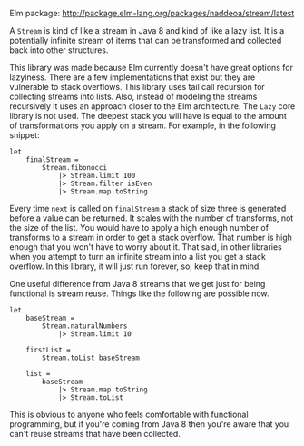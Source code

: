 
Elm package: http://package.elm-lang.org/packages/naddeoa/stream/latest

A `Stream` is kind of like a stream in Java 8 and kind of like a lazy list. It is a
potentially infinite stream of items that can be transformed and collected back into
other structures.

This library was made because Elm currently doesn't have great options for
lazyiness. There are a few implementations that exist but they are vulnerable
to stack overflows. This library uses tail call recursion for collecting
streams into lists. Also, instead of modeling the streams recursively it uses
an approach closer to the Elm architecture. The `Lazy` core library is not
used. The deepest stack you will have is equal to the amount of transformations
you apply on a stream.  For example, in the following snippet:

    let
        finalStream =
            Stream.fibonocci
                |> Stream.limit 100
                |> Stream.filter isEven
                |> Stream.map toString

Every time `next` is called on `finalStream` a stack of size three is generated
before a value can be returned. It scales with the number of transforms, not
the size of the list. You would have to apply a high enough number of
transforms to a stream in order to get a stack overflow. That number is
high enough that you won't have to worry about it. That said, in other
libraries when you attempt to turn an infinite stream into a list you get a
stack overflow. In this library, it will just run forever, so, keep that in
mind.

One useful difference from Java 8 streams that we get just for being functional is
stream reuse. Things like the following are possible now.

    let
        baseStream =
            Stream.naturalNumbers
                |> Stream.limit 10

        firstList =
            Stream.toList baseStream

        list =
            baseStream
                |> Stream.map toString
                |> Stream.toList

This is obvious to anyone who feels comfortable with functional programming, but if
you're coming from Java 8 then you're aware that you can't reuse streams
that have been collected.

